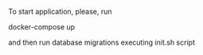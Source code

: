To start application, please, run 

docker-compose up


and then run database migrations executing init.sh script
